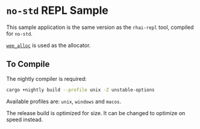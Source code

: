 `no-std` REPL Sample
====================

This sample application is the same version as the `rhai-repl` tool, compiled for `no-std`.

[`wee_alloc`](https://crates.io/crates/wee_alloc) is used as the allocator.


To Compile
----------

The nightly compiler is required:

```bash
cargo +nightly build --profile unix -Z unstable-options
```

Available profiles are: `unix`, `windows` and `macos`.

The release build is optimized for size.  It can be changed to optimize on speed instead.
